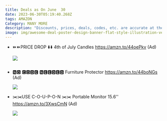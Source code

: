 ```yaml
---
title: Deals as On June  30
date: 2023-06-30T05:19:40.268Z
tags: AMAZON
Category: MANY MORE
description: "Discounts, prices, deals, codes, etc. are accurate at the time posted only. "
image: img/awesome-deal-poster-design-banner-flat-style-illustration-vector.jpg
---
```

* ⏩⏩PRICE DROP ⬇️⬇️
  4th of July Candles
  https://amzn.to/44oePkv (Ad)<!--StartFragment-->

  ![](https://m.media-amazon.com/images/I/71KdO24TBHL._AC_SL1500_.jpg)

  <!--EndFragment-->

  ![]()
* 🅽🅾 🅲🅾🅳🅴 🅽🅴🅴🅳🅴🅳
  Furniture Protector
  https://amzn.to/44boNGs (Ad)<!--StartFragment-->

  ![](https://m.media-amazon.com/images/I/81kGJ+ZJJIL._AC_SL1500_.jpg)

  <!--EndFragment-->
* ✂️✂️USE C-O-U-P-O-N ✂️✂️
  Portable Monitor 15.6''
  https://amzn.to/3XwsCmN (Ad)<!--StartFragment-->

  ![](https://m.media-amazon.com/images/I/614+C+iG1sL._AC_SL1500_.jpg)

  <!--EndFragment-->
